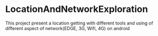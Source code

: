 # LocationAndNetworkExploration
This project present a location getting with different tools and using of different aspect of network(EDGE, 3G, Wifi, 4G) on android
